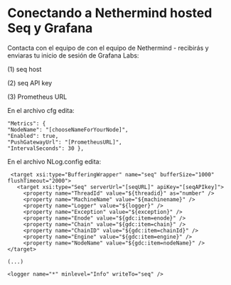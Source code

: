 # Conectando a Nethermind hosted Seq y Grafana

Contacta con el equipo de con el equipo de Nethermind - recibirás y enviaras tu inicio de sesión de Grafana Labs:

(1) seq host

(2) seq API key

(3) Prometheus URL

En el archivo cfg edita:

`"Metrics": {`  \
`"NodeName": "[chooseNameForYourNode]",`  \
`"Enabled": true,`  \
`"PushGatewayUrl": "[PrometheusURL]",`  \
`"IntervalSeconds": 30 },`

En el archivo NLog.config edita:

```
 <target xsi:type="BufferingWrapper" name="seq" bufferSize="1000" flushTimeout="2000">
   <target xsi:type="Seq" serverUrl="[seqURL]" apiKey="[seqAPIkey]">
     <property name="ThreadId" value="${threadid}" as="number" />
     <property name="MachineName" value="${machinename}" />
     <property name="Logger" value="${logger}" />
     <property name="Exception" value="${exception}" />
     <property name="Enode" value="${gdc:item=enode}" />
     <property name="Chain" value="${gdc:item=chain}" />
     <property name="ChainID" value="${gdc:item=chainId}" />
     <property name="Engine" value="${gdc:item=engine}" />
     <property name="NodeName" value="${gdc:item=nodeName}" />
</target>

(...)

<logger name="*" minlevel="Info" writeTo="seq" />
```
